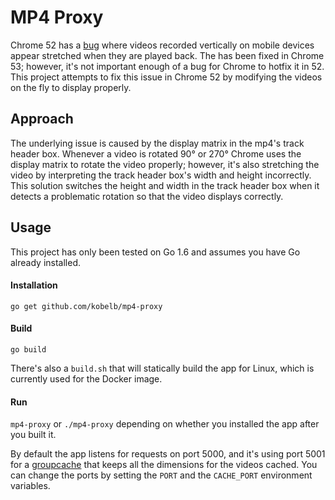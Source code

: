 # MP4 Proxy
Chrome 52 has a [bug](https://bugs.chromium.org/p/chromium/issues/detail?id=632624) where videos recorded vertically on mobile devices appear stretched when they are played back. The has been fixed in Chrome 53; however, it's not important enough of a bug for Chrome to hotfix it in 52. This project attempts to fix this issue in Chrome 52 by modifying the videos on the fly to display properly.

## Approach
The underlying issue is caused by the display matrix in the mp4's track header box. Whenever a video is rotated 90&#176; or 270&#176; Chrome uses the display matrix to rotate the video properly; however, it's also stretching the video by interpreting the track header box's width and height incorrectly. This solution switches the height and width in the track header box when it detects a problematic rotation so that the video displays correctly.

## Usage
This project has only been tested on Go 1.6 and assumes you have Go already installed.

#### Installation
`go get github.com/kobelb/mp4-proxy`

#### Build
`go build`

There's also a `build.sh` that will statically build the app for Linux, which is currently used for the Docker image. 
 
#### Run
`mp4-proxy` or `./mp4-proxy` depending on whether you installed the app after you built it. 

By default the app listens for requests on port 5000, and it's using port 5001 for a [groupcache](https://github.com/golang/groupcache) that keeps all the dimensions for the videos cached. You can change the ports by setting the `PORT` and the `CACHE_PORT` environment variables.